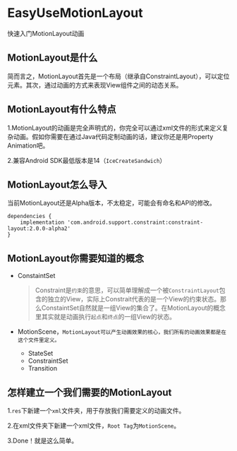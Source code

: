 # EasyUseMotionLayout
快速入门MotionLayout动画



## MotionLayout是什么

简而言之，MotionLayout首先是一个布局（继承自ConstraintLayout），可以定位元素。其次，通过动画的方式来表现View组件之间的动态关系。



## MotionLayout有什么特点

1.MotionLayout的动画是完全声明式的，你完全可以通过xml文件的形式来定义复杂动画。假如你需要在通过Java代码定制动画的话，建议你还是用Property Animation吧。

2.兼容Android SDK最低版本是14（`IceCreateSandwich`）



## MotionLayout怎么导入

当前MotionLayout还是Alpha版本，不太稳定，可能会有命名和API的修改。

```
dependencies {
    implementation 'com.android.support.constraint:constraint-layout:2.0.0-alpha2'
}
```



## MotionLayout你需要知道的概念

* ConstaintSet

  > Constraint是`约束`的意思，可以简单理解成一个被`ConstraintLayout`包含的独立的View，实际上Constrait代表的是一个View的约束状态。那么ConstaintSet自然就是一组View的集合了。在MotionLayout的概念里其实就是动画执行`起点`和`终点`的一组View的状态。

* MotionScene，`MotionLayout可以产生动画效果的核心，我们所有的动画效果都是在这个文件里定义。`

  * StateSet
  * ConstraintSet
  * Transition


## 怎样建立一个我们需要的MotionLayout

1.`res`下新建一个`xml`文件夹，用于存放我们需要定义的动画文件。

2.在xml文件夹下新建一个xml文件，`Root Tag`为`MotionScene`。

3.Done！就是这么简单。













